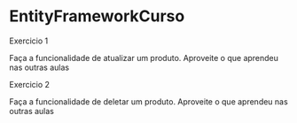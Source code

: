 # EntityFrameworkCurso

Exercicio 1

Faça a funcionalidade de atualizar um produto. Aproveite o que aprendeu nas outras aulas

Exercicio 2

Faça a funcionalidade de deletar um produto. Aproveite o que aprendeu nas outras aulas
